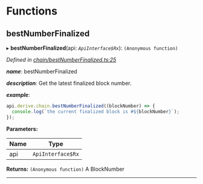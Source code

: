 

# Functions

<a id="bestnumberfinalized"></a>

##  bestNumberFinalized

▸ **bestNumberFinalized**(api: *`ApiInterface$Rx`*): `(Anonymous function)`

*Defined in [chain/bestNumberFinalized.ts:25](https://github.com/polkadot-js/api/blob/3ab5811/packages/api-derive/src/chain/bestNumberFinalized.ts#L25)*

*__name__*: bestNumberFinalized

*__description__*: Get the latest finalized block number.

*__example__*:   

```javascript
api.derive.chain.bestNumberFinalized((blockNumber) => {
  console.log(`the current finalized block is #${blockNumber}`);
});
```

**Parameters:**

| Name | Type |
| ------ | ------ |
| api | `ApiInterface$Rx` |

**Returns:** `(Anonymous function)`
A BlockNumber

___

